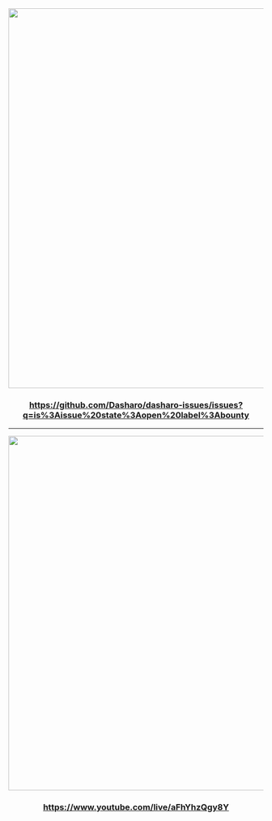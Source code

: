 <center><img src="/@fs/repo/img/dug_11/bug_bounty_gh.png" width="750">

<br>

### https://github.com/Dasharo/dasharo-issues/issues?q=is%3Aissue%20state%3Aopen%20label%3Abounty

</center>

---

<center><img src="/@fs/repo/img/dug_11/bug_bounty_yt.png" width="700">

<br>

### https://www.youtube.com/live/aFhYhzQgy8Y

</center>
